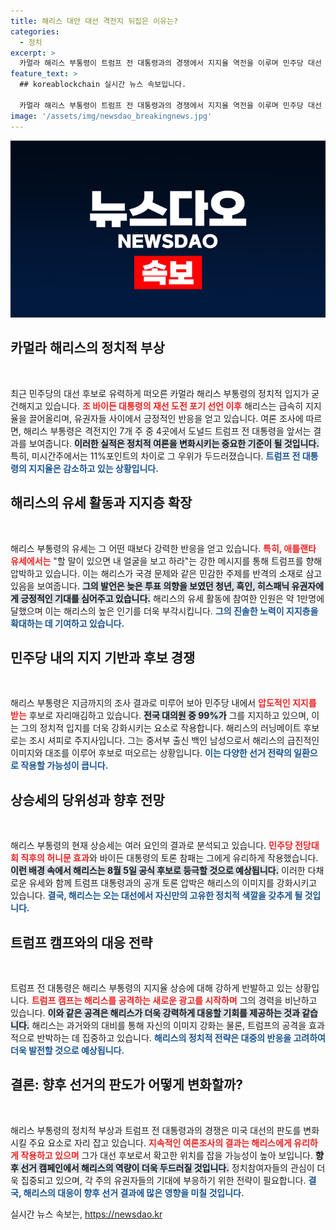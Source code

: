 ```yaml
---
title: 해리스 대안 대선 격전지 뒤집은 이유는?
categories:
  - 정치
excerpt: >
  카멀라 해리스 부통령이 트럼프 전 대통령과의 경쟁에서 지지율 역전을 이루며 민주당 대선 후보로 부상했다. 지지율은 7개 경합주 중 4곳에서 우위를 보이고 있으며, 유세 중 트럼프를 향한 직접적인 압박을 가하고 있다.
feature_text: >
  ## koreablockchain 실시간 뉴스 속보입니다.

  카멀라 해리스 부통령이 트럼프 전 대통령과의 경쟁에서 지지율 역전을 이루며 민주당 대선 후보로 부상했다. 지지율은 7개 경합주 중 4곳에서 우위를 보이고 있으며, 유세 중 트럼프를 향한 직접적인 압박을 가하고 있다.
image: '/assets/img/newsdao_breakingnews.jpg'
---
```


<p><img src="/assets/img/newsdao_breakingnews.jpg" alt="koreablockchain 속보" /></p>

<h2 data-ke-size="size26">카멀라 해리스의 정치적 부상</h2>

<p data-ke-size="size16">&nbsp;</p>

<p>최근 민주당의 대선 후보로 유력하게 떠오른 카멀라 해리스 부통령의 정치적 입지가 굳건해지고 있습니다. <b><span style="color: #ee2323;">조 바이든 대통령의 재선 도전 포기 선언 이후</span></b> 해리스는 급속히 지지율을 끌어올리며, 유권자들 사이에서 긍정적인 반응을 얻고 있습니다. 여론 조사에 따르면, 해리스 부통령은 격전지인 7개 주 중 4곳에서 도널드 트럼프 전 대통령을 앞서는 결과를 보여줍니다. <b><span style="background-color: #21538527;">이러한 실적은 정치적 여론을 변화시키는 중요한 기준이 될 것입니다.</span></b> 특히, 미시간주에서는 11%포인트의 차이로 그 우위가 두드러졌습니다. <b><span style="color: #1a5490;">트럼프 전 대통령의 지지율은 감소하고 있는 상황입니다.</span></b></p>

<h2 data-ke-size="size26">해리스의 유세 활동과 지지층 확장</h2>

<p data-ke-size="size16">&nbsp;</p>

<p>해리스 부통령의 유세는 그 어떤 때보다 강력한 반응을 얻고 있습니다. <b><span style="color: #ee2323;">특히, 애틀랜타 유세에서는</span></b> "할 말이 있으면 내 얼굴을 보고 하라"는 강한 메시지를 통해 트럼프를 향해 압박하고 있습니다. 이는 해리스가 국경 문제와 같은 민감한 주제를 반격의 소재로 삼고 있음을 보여줍니다. <b><span style="background-color: #21538527;">그의 발언은 늦은 투표 의향을 보였던 청년, 흑인, 히스패닉 유권자에게 긍정적인 기대를 심어주고 있습니다.</span></b> 해리스의 유세 활동에 참여한 인원은 약 1만명에 달했으며 이는 해리스의 높은 인기를 더욱 부각시킵니다. <b><span style="color: #1a5490;">그의 진솔한 노력이 지지층을 확대하는 데 기여하고 있습니다.</span></b></p>

<h2 data-ke-size="size26">민주당 내의 지지 기반과 후보 경쟁</h2>

<p data-ke-size="size16">&nbsp;</p>

<p>해리스 부통령은 지금까지의 조사 결과로 미루어 보아 민주당 내에서 <b><span style="color: #ee2323;">압도적인 지지를 받는</span></b> 후보로 자리매김하고 있습니다. <b><span style="background-color: #21538527;">전국 대의원 중 99%가</span></b> 그를 지지하고 있으며, 이는 그의 정치적 입지를 더욱 강화시키는 요소로 작용합니다. 해리스의 러닝메이트 후보로는 조시 셔피로 주지사입니다. 그는 중서부 출신 백인 남성으로서 해리스의 급진적인 이미지와 대조를 이루어 후보로 떠오르는 상황입니다. <b><span style="color: #1a5490;">이는 다양한 선거 전략의 일환으로 작용할 가능성이 큽니다.</span></b></p>

<h2 data-ke-size="size26">상승세의 당위성과 향후 전망</h2>

<p data-ke-size="size16">&nbsp;</p>

<p>해리스 부통령의 현재 상승세는 여러 요인의 결과로 분석되고 있습니다. <b><span style="color: #ee2323;">민주당 전당대회 직후의 허니문 효과</span></b>와 바이든 대통령의 토론 참패는 그에게 유리하게 작용했습니다. <b><span style="background-color: #21538527;">이런 배경 속에서 해리스는 8월 5일 공식 후보로 등극할 것으로 예상됩니다.</span></b> 이러한 다채로운 유세와 함께 트럼프 대통령과의 공개 토론 압박은 해리스의 이미지를 강화시키고 있습니다. <b><span style="color: #1a5490;">결국, 해리스는 오는 대선에서 자신만의 고유한 정치적 색깔을 갖추게 될 것입니다.</span></b> </p>

<h2 data-ke-size="size26">트럼프 캠프와의 대응 전략</h2>

<p data-ke-size="size16">&nbsp;</p>

<p>트럼프 전 대통령은 해리스 부통령의 지지율 상승에 대해 강하게 반발하고 있는 상황입니다. <b><span style="color: #ee2323;">트럼프 캠프는 해리스를 공격하는 새로운 광고를 시작하며</span></b> 그의 경력을 비난하고 있습니다. <b><span style="background-color: #21538527;">이와 같은 공격은 해리스가 더욱 강력하게 대응할 기회를 제공하는 것과 같습니다.</span></b> 해리스는 과거와의 대비를 통해 자신의 이미지 강화는 물론, 트럼프의 공격을 효과적으로 반박하는 데 집중하고 있습니다. <b><span style="color: #1a5490;">해리스의 정치적 전략은 대중의 반응을 고려하여 더욱 발전할 것으로 예상됩니다.</span></b></p>

<h2 data-ke-size="size26">결론: 향후 선거의 판도가 어떻게 변화할까?</h2>

<p data-ke-size="size16">&nbsp;</p>

<p>해리스 부통령의 정치적 부상과 트럼프 전 대통령과의 경쟁은 미국 대선의 판도를 변화시킬 주요 요소로 자리 잡고 있습니다. <b><span style="color: #ee2323;">지속적인 여론조사의 결과는 해리스에게 유리하게 작용하고 있으며</span></b> 그가 대선 후보로서 확고한 위치를 잡을 가능성이 높아 보입니다. <b><span style="background-color: #21538527;">향후 선거 캠페인에서 해리스의 역량이 더욱 두드러질 것입니다.</span></b> 정치참여자들의 관심이 더욱 집중되고 있으며, 각 주의 유권자들의 기대에 부응하기 위한 전략이 필요합니다. <b><span style="color: #1a5490;">결국, 해리스의 대응이 향후 선거 결과에 많은 영향을 미칠 것입니다.</span></b></p>
실시간 뉴스 속보는, <a href="https://newsdao.kr" rel="dofollow">https://newsdao.kr</a>


